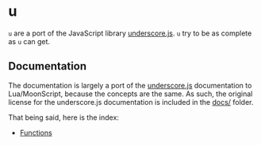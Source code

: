# u

`u` are a port of the JavaScript library [underscore.js](https://underscorejs.org/). `u` try to be as complete as `u` can get.

## Documentation

The documentation is largely a port of the [underscore.js](https://underscorejs.org/) documentation to Lua/MoonScript, because the concepts are the same. As such, the original license for the underscore.js documentation is included in the [docs/](LICENSE) folder.

That being said, here is the index:

- [Functions](functions)